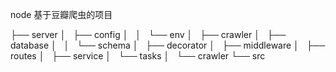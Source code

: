 node 基于豆瓣爬虫的项目



├── server
│   ├── config
│   │   └── env
│   ├── crawler
│   ├── database
│   │   └── schema
│   ├── decorator
│   ├── middleware
│   ├── routes
│   ├── service
│   └── tasks
│       └── crawler
└── src
